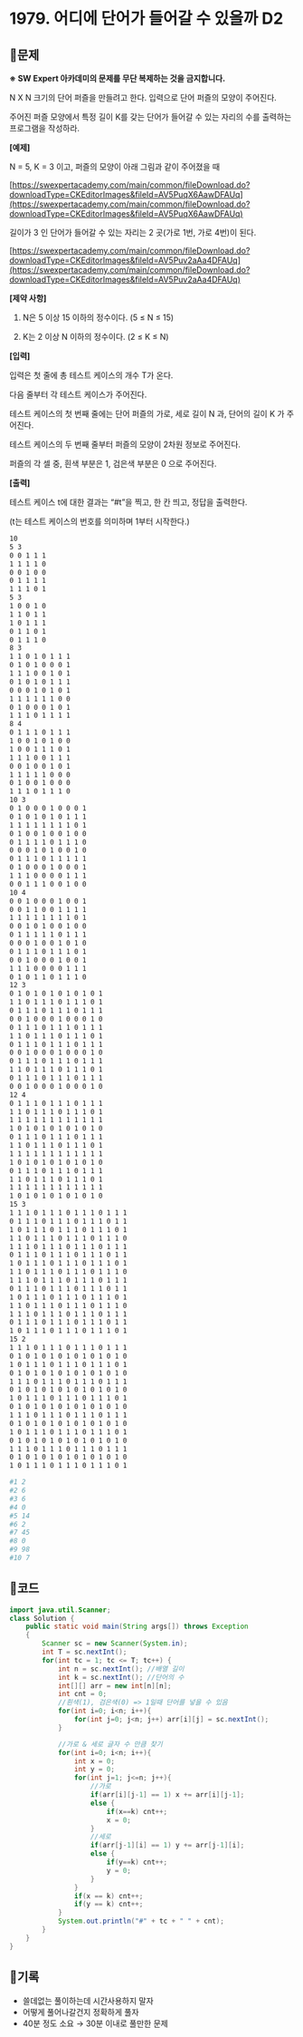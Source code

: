 # 1979. 어디에 단어가 들어갈 수 있을까 D2

## 📍문제

**※ SW Expert 아카데미의 문제를 무단 복제하는 것을 금지합니다.**

N X N 크기의 단어 퍼즐을 만들려고 한다. 입력으로 단어 퍼즐의 모양이 주어진다.

주어진 퍼즐 모양에서 특정 길이 K를 갖는 단어가 들어갈 수 있는 자리의 수를 출력하는 프로그램을 작성하라.

**[예제]**

N = 5, K = 3 이고, 퍼즐의 모양이 아래 그림과 같이 주어졌을 때

[https://swexpertacademy.com/main/common/fileDownload.do?downloadType=CKEditorImages&fileId=AV5PuqX6AawDFAUq](https://swexpertacademy.com/main/common/fileDownload.do?downloadType=CKEditorImages&fileId=AV5PuqX6AawDFAUq)

길이가 3 인 단어가 들어갈 수 있는 자리는 2 곳(가로 1번, 가로 4번)이 된다.

[https://swexpertacademy.com/main/common/fileDownload.do?downloadType=CKEditorImages&fileId=AV5Puv2aAa4DFAUq](https://swexpertacademy.com/main/common/fileDownload.do?downloadType=CKEditorImages&fileId=AV5Puv2aAa4DFAUq)

**[제약 사항]**

1. N은 5 이상 15 이하의 정수이다. (5 ≤ N ≤ 15)

2. K는 2 이상 N 이하의 정수이다. (2 ≤ K ≤ N)

**[입력]**

입력은 첫 줄에 총 테스트 케이스의 개수 T가 온다.

다음 줄부터 각 테스트 케이스가 주어진다.

테스트 케이스의 첫 번째 줄에는 단어 퍼즐의 가로, 세로 길이 N 과, 단어의 길이 K 가 주어진다.

테스트 케이스의 두 번째 줄부터 퍼즐의 모양이 2차원 정보로 주어진다.

퍼즐의 각 셀 중, 흰색 부분은 1, 검은색 부분은 0 으로 주어진다.

**[출력]**

테스트 케이스 t에 대한 결과는 “#t”을 찍고, 한 칸 띄고, 정답을 출력한다.

(t는 테스트 케이스의 번호를 의미하며 1부터 시작한다.)

```bash
10
5 3
0 0 1 1 1
1 1 1 1 0
0 0 1 0 0
0 1 1 1 1
1 1 1 0 1
5 3
1 0 0 1 0
1 1 0 1 1
1 0 1 1 1
0 1 1 0 1
0 1 1 1 0 
8 3
1 1 0 1 0 1 1 1
0 1 0 1 0 0 0 1
1 1 1 0 0 1 0 1
0 1 0 1 0 1 1 1
0 0 0 1 0 1 0 1
1 1 1 1 1 1 0 0
0 1 0 0 0 1 0 1
1 1 1 0 1 1 1 1 
8 4
0 1 1 1 0 1 1 1
1 0 0 1 0 1 0 0
1 0 0 1 1 1 0 1
1 1 1 0 0 1 1 1
0 0 1 0 0 1 0 1
1 1 1 1 1 0 0 0
0 1 0 0 1 0 0 0
1 1 1 0 1 1 1 0 
10 3
0 1 0 0 0 1 0 0 0 1
0 1 0 1 0 1 0 1 1 1
1 1 1 1 1 1 1 1 0 1
0 1 0 0 1 0 0 1 0 0
0 1 1 1 1 0 1 1 1 0
0 0 0 1 0 1 0 0 1 0
0 1 1 1 0 1 1 1 1 1
0 1 0 0 0 1 0 0 0 1
1 1 1 0 0 0 0 1 1 1
0 0 1 1 1 0 0 1 0 0 
10 4
0 0 1 0 0 0 1 0 0 1
0 0 1 1 0 0 1 1 1 1
1 1 1 1 1 1 1 1 0 1
0 0 1 0 1 0 0 1 0 0
0 1 1 1 1 1 0 1 1 1
0 0 0 1 0 0 1 0 1 0
0 1 1 1 0 1 1 1 0 1
0 0 1 0 0 0 1 0 0 1
1 1 1 0 0 0 0 1 1 1
0 1 0 1 1 0 1 1 1 0 
12 3
0 1 0 1 0 1 0 1 0 1 0 1
1 1 0 1 1 1 0 1 1 1 0 1
0 1 1 1 0 1 1 1 0 1 1 1
0 0 1 0 0 0 1 0 0 0 1 0
0 1 1 1 0 1 1 1 0 1 1 1
1 1 0 1 1 1 0 1 1 1 0 1
0 1 1 1 0 1 1 1 0 1 1 1
0 0 1 0 0 0 1 0 0 0 1 0
0 1 1 1 0 1 1 1 0 1 1 1
1 1 0 1 1 1 0 1 1 1 0 1
0 1 1 1 0 1 1 1 0 1 1 1
0 0 1 0 0 0 1 0 0 0 1 0 
12 4
0 1 1 1 0 1 1 1 0 1 1 1
1 1 0 1 1 1 0 1 1 1 0 1
1 1 1 1 1 1 1 1 1 1 1 1
1 0 1 0 1 0 1 0 1 0 1 0
0 1 1 1 0 1 1 1 0 1 1 1
1 1 0 1 1 1 0 1 1 1 0 1
1 1 1 1 1 1 1 1 1 1 1 1
1 0 1 0 1 0 1 0 1 0 1 0
0 1 1 1 0 1 1 1 0 1 1 1
1 1 0 1 1 1 0 1 1 1 0 1
1 1 1 1 1 1 1 1 1 1 1 1
1 0 1 0 1 0 1 0 1 0 1 0 
15 3
1 1 1 0 1 1 1 0 1 1 1 0 1 1 1
0 1 1 1 0 1 1 1 0 1 1 1 0 1 1
1 0 1 1 1 0 1 1 1 0 1 1 1 0 1
1 1 0 1 1 1 0 1 1 1 0 1 1 1 0
1 1 1 0 1 1 1 0 1 1 1 0 1 1 1
0 1 1 1 0 1 1 1 0 1 1 1 0 1 1
1 0 1 1 1 0 1 1 1 0 1 1 1 0 1
1 1 0 1 1 1 0 1 1 1 0 1 1 1 0
1 1 1 0 1 1 1 0 1 1 1 0 1 1 1
0 1 1 1 0 1 1 1 0 1 1 1 0 1 1
1 0 1 1 1 0 1 1 1 0 1 1 1 0 1
1 1 0 1 1 1 0 1 1 1 0 1 1 1 0
1 1 1 0 1 1 1 0 1 1 1 0 1 1 1
0 1 1 1 0 1 1 1 0 1 1 1 0 1 1
1 0 1 1 1 0 1 1 1 0 1 1 1 0 1
15 2
1 1 1 0 1 1 1 0 1 1 1 0 1 1 1
0 1 0 1 0 1 0 1 0 1 0 1 0 1 0
1 0 1 1 1 0 1 1 1 0 1 1 1 0 1
0 1 0 1 0 1 0 1 0 1 0 1 0 1 0
1 1 1 0 1 1 1 0 1 1 1 0 1 1 1
0 1 0 1 0 1 0 1 0 1 0 1 0 1 0
1 0 1 1 1 0 1 1 1 0 1 1 1 0 1
0 1 0 1 0 1 0 1 0 1 0 1 0 1 0
1 1 1 0 1 1 1 0 1 1 1 0 1 1 1
0 1 0 1 0 1 0 1 0 1 0 1 0 1 0
1 0 1 1 1 0 1 1 1 0 1 1 1 0 1
0 1 0 1 0 1 0 1 0 1 0 1 0 1 0
1 1 1 0 1 1 1 0 1 1 1 0 1 1 1
0 1 0 1 0 1 0 1 0 1 0 1 0 1 0
1 0 1 1 1 0 1 1 1 0 1 1 1 0 1
```

```bash
#1 2
#2 6
#3 6
#4 0
#5 14
#6 2
#7 45
#8 0
#9 98
#10 7
```

## 📍코드

```java
import java.util.Scanner;
class Solution {
    public static void main(String args[]) throws Exception
    {
        Scanner sc = new Scanner(System.in);
        int T = sc.nextInt();
        for(int tc = 1; tc <= T; tc++) {
            int n = sc.nextInt(); //배열 길이
            int k = sc.nextInt(); //단어의 수
            int[][] arr = new int[n][n];
            int cnt = 0;
            //흰색(1), 검은색(0) => 1일때 단어를 넣을 수 있음
            for(int i=0; i<n; i++){
                for(int j=0; j<n; j++) arr[i][j] = sc.nextInt();
            }

            //가로 & 세로 글자 수 만큼 찾기
            for(int i=0; i<n; i++){
                int x = 0;
                int y = 0;
                for(int j=1; j<=n; j++){
                    //가로
                    if(arr[i][j-1] == 1) x += arr[i][j-1];
                    else {
                        if(x==k) cnt++;
                        x = 0;
                    }
                    //세로
                    if(arr[j-1][i] == 1) y += arr[j-1][i];
                    else {
                        if(y==k) cnt++;
                        y = 0;
                    }
                }
                if(x == k) cnt++;
                if(y == k) cnt++;
            }
            System.out.println("#" + tc + " " + cnt);
        }
    }
}
```

## 📍기록

- 쓸데없는 풀이하는데 시간사용하지 말자
- 어떻게 풀어나갈건지 정확하게 풀자
- 40분 정도 소요 → 30분 이내로 풀만한 문제
